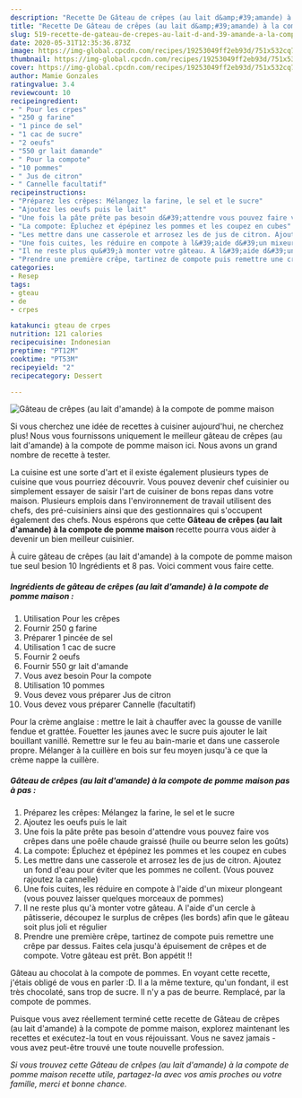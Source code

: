 ```yaml
---
description: "Recette De Gâteau de crêpes (au lait d&amp;#39;amande) à la compote de pomme maison"
title: "Recette De Gâteau de crêpes (au lait d&amp;#39;amande) à la compote de pomme maison"
slug: 519-recette-de-gateau-de-crepes-au-lait-d-and-39-amande-a-la-compote-de-pomme-maison
date: 2020-05-31T12:35:36.873Z
image: https://img-global.cpcdn.com/recipes/19253049ff2eb93d/751x532cq70/gateau-de-crepes-au-lait-damande-a-la-compote-de-pomme-maison-photo-principale-de-la-recette.jpg
thumbnail: https://img-global.cpcdn.com/recipes/19253049ff2eb93d/751x532cq70/gateau-de-crepes-au-lait-damande-a-la-compote-de-pomme-maison-photo-principale-de-la-recette.jpg
cover: https://img-global.cpcdn.com/recipes/19253049ff2eb93d/751x532cq70/gateau-de-crepes-au-lait-damande-a-la-compote-de-pomme-maison-photo-principale-de-la-recette.jpg
author: Mamie Gonzales
ratingvalue: 3.4
reviewcount: 10
recipeingredient:
- " Pour les crpes"
- "250 g farine"
- "1 pince de sel"
- "1 cac de sucre"
- "2 oeufs"
- "550 gr lait damande"
- " Pour la compote"
- "10 pommes"
- " Jus de citron"
- " Cannelle facultatif"
recipeinstructions:
- "Préparez les crêpes: Mélangez la farine, le sel et le sucre"
- "Ajoutez les oeufs puis le lait"
- "Une fois la pâte prête pas besoin d&#39;attendre vous pouvez faire vos crêpes dans une poêle chaude graissé (huile ou beurre selon les goûts)"
- "La compote: Épluchez et épépinez les pommes et les coupez en cubes"
- "Les mettre dans une casserole et arrosez les de jus de citron. Ajoutez un fond d&#39;eau pour éviter que les pommes ne collent. (Vous pouvez rajoutez la cannelle)"
- "Une fois cuites, les réduire en compote à l&#39;aide d&#39;un mixeur plongeant (vous pouvez laisser quelques morceaux de pommes)"
- "Il ne reste plus qu&#39;à monter votre gâteau. A l&#39;aide d&#39;un cercle à pâtisserie, découpez le surplus de crêpes (les bords) afin que le gâteau soit plus joli et régulier"
- "Prendre une première crêpe, tartinez de compote puis remettre une crêpe par dessus. Faites cela jusqu&#39;à épuisement de crêpes et de compote. Votre gâteau est prêt. Bon appétit !!"
categories:
- Resep
tags:
- gteau
- de
- crpes

katakunci: gteau de crpes 
nutrition: 121 calories
recipecuisine: Indonesian
preptime: "PT12M"
cooktime: "PT53M"
recipeyield: "2"
recipecategory: Dessert

---
```



![Gâteau de crêpes (au lait d&#39;amande) à la compote de pomme maison](https://img-global.cpcdn.com/recipes/19253049ff2eb93d/751x532cq70/gateau-de-crepes-au-lait-damande-a-la-compote-de-pomme-maison-photo-principale-de-la-recette.jpg)

Si vous cherchez une idée de recettes à cuisiner aujourd'hui, ne cherchez plus! Nous vous fournissons uniquement le meilleur gâteau de crêpes (au lait d&#39;amande) à la compote de pomme maison ici. Nous avons un grand nombre de recette à tester.

La cuisine est une sorte d'art et il existe également plusieurs types de cuisine que vous pourriez découvrir. Vous pouvez devenir chef cuisinier ou simplement essayer de saisir l'art de cuisiner de bons repas dans votre maison. Plusieurs emplois dans l'environnement de travail utilisent des chefs, des pré-cuisiniers ainsi que des gestionnaires qui s'occupent également des chefs. Nous espérons que cette <strong> Gâteau de crêpes (au lait d&#39;amande) à la compote de pomme maison </strong> recette pourra vous aider à devenir un bien meilleur cuisinier.

<!--inarticleads1-->

À cuire gâteau de crêpes (au lait d&#39;amande) à la compote de pomme maison tue seul besion 10 Ingrédients et 8 pas. Voici comment vous faire cette.

##### Ingrédients de gâteau de crêpes (au lait d&#39;amande) à la compote de pomme maison :

1. Utilisation  Pour les crêpes
1. Fournir 250 g farine
1. Préparer 1 pincée de sel
1. Utilisation 1 cac de sucre
1. Fournir 2 oeufs
1. Fournir 550 gr lait d&#39;amande
1. Vous avez besoin  Pour la compote
1. Utilisation 10 pommes
1. Vous devez vous préparer  Jus de citron
1. Vous devez vous préparer  Cannelle (facultatif)


Pour la crème anglaise : mettre le lait à chauffer avec la gousse de vanille fendue et grattée. Fouetter les jaunes avec le sucre puis ajouter le lait bouillant vanillé. Remettre sur le feu au bain-marie et dans une casserole propre. Mélanger à la cuillère en bois sur feu moyen jusqu&#39;à ce que la crème nappe la cuillère. 

<!--inarticleads2-->

##### Gâteau de crêpes (au lait d&#39;amande) à la compote de pomme maison pas à pas :

1. Préparez les crêpes: Mélangez la farine, le sel et le sucre
1. Ajoutez les oeufs puis le lait
1. Une fois la pâte prête pas besoin d&#39;attendre vous pouvez faire vos crêpes dans une poêle chaude graissé (huile ou beurre selon les goûts)
1. La compote: Épluchez et épépinez les pommes et les coupez en cubes
1. Les mettre dans une casserole et arrosez les de jus de citron. Ajoutez un fond d&#39;eau pour éviter que les pommes ne collent. (Vous pouvez rajoutez la cannelle)
1. Une fois cuites, les réduire en compote à l&#39;aide d&#39;un mixeur plongeant (vous pouvez laisser quelques morceaux de pommes)
1. Il ne reste plus qu&#39;à monter votre gâteau. A l&#39;aide d&#39;un cercle à pâtisserie, découpez le surplus de crêpes (les bords) afin que le gâteau soit plus joli et régulier
1. Prendre une première crêpe, tartinez de compote puis remettre une crêpe par dessus. Faites cela jusqu&#39;à épuisement de crêpes et de compote. Votre gâteau est prêt. Bon appétit !!


Gâteau au chocolat à la compote de pommes. En voyant cette recette, j&#39;étais obligé de vous en parler :D. Il a la même texture, qu&#39;un fondant, il est très chocolaté, sans trop de sucre. Il n&#39;y a pas de beurre. Remplacé, par la compote de pommes. 

<!--inarticleads1-->

<p>
Puisque vous avez réellement terminé cette recette de Gâteau de crêpes (au lait d&#39;amande) à la compote de pomme maison, explorez maintenant les recettes et exécutez-la tout en vous réjouissant. Vous ne savez jamais - vous avez peut-être trouvé une toute nouvelle profession.
</p>

<p>
<i>Si vous trouvez cette Gâteau de crêpes (au lait d&#39;amande) à la compote de pomme maison recette utile, partagez-la avec vos amis proches ou votre famille, merci et bonne chance.</i>
</p>
